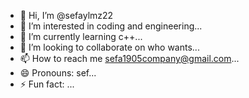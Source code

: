 - 👋 Hi, I’m @sefaylmz22
- 👀 I’m interested in coding and engineering...
- 🌱 I’m currently learning c++...
- 💞️ I’m looking to collaborate on who wants...
- 📫 How to reach me sefa1905company@gmail.com...
- 😄 Pronouns: sef...
- ⚡ Fun fact: ...

<!---
sefaylmz22/sefaylmz22 is a ✨ special ✨ repository because its `README.md` (this file) appears on your GitHub profile.
You can click the Preview link to take a look at your changes.
--->
